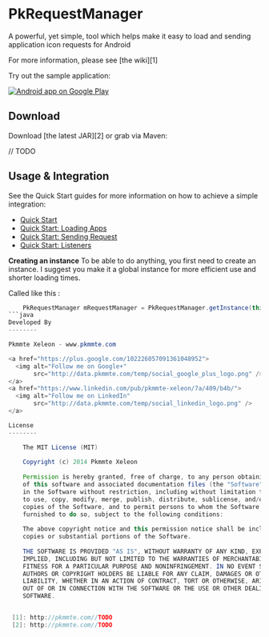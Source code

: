 PkRequestManager
================

A powerful, yet simple, tool which helps make it easy to load and sending application icon requests for Android

For more information, please see [the wiki][1]

Try out the sample application:

<a href="https://play.google.com/store/apps/details?id=com.pk">
  <img alt="Android app on Google Play"
       src="https://developer.android.com/images/brand/en_app_rgb_wo_45.png" />
</a>

Download
--------

Download [the latest JAR][2] or grab via Maven:

// TODO


Usage & Integration
--------

See the Quick Start guides for more information on how to achieve a simple integration:

* [Quick Start](https://github.com/Pkmmte/PkRequestManager/wiki)
* [Quick Start: Loading Apps](https://github.com/Pkmmte/PkRequestManager/wiki)
* [Quick Start: Sending Request](https://github.com/Pkmmte/PkRequestManager/wiki)
* [Quick Start: Listeners](https://github.com/Pkmmte/PkRequestManager/wiki)

**Creating an instance**
To be able to do anything, you first need to create an instance. 
I suggest you make it a global instance for more efficient use and shorter loading times.

Called like this :
```java
    PkRequestManager mRequestManager = PkRequestManager.getInstance(this);
```java
Developed By
--------

Pkmmte Xeleon - www.pkmmte.com

<a href="https://plus.google.com/102226057091361048952">
  <img alt="Follow me on Google+"
       src="http://data.pkmmte.com/temp/social_google_plus_logo.png" />
</a>
<a href="https://www.linkedin.com/pub/pkmmte-xeleon/7a/409/b4b/">
  <img alt="Follow me on LinkedIn"
       src="http://data.pkmmte.com/temp/social_linkedin_logo.png" />
</a>

License
--------

    The MIT License (MIT)
    
    Copyright (c) 2014 Pkmmte Xeleon
    
    Permission is hereby granted, free of charge, to any person obtaining a copy
    of this software and associated documentation files (the "Software"), to deal
    in the Software without restriction, including without limitation the rights
    to use, copy, modify, merge, publish, distribute, sublicense, and/or sell
    copies of the Software, and to permit persons to whom the Software is
    furnished to do so, subject to the following conditions:
    
    The above copyright notice and this permission notice shall be included in all
    copies or substantial portions of the Software.
    
    THE SOFTWARE IS PROVIDED "AS IS", WITHOUT WARRANTY OF ANY KIND, EXPRESS OR
    IMPLIED, INCLUDING BUT NOT LIMITED TO THE WARRANTIES OF MERCHANTABILITY,
    FITNESS FOR A PARTICULAR PURPOSE AND NONINFRINGEMENT. IN NO EVENT SHALL THE
    AUTHORS OR COPYRIGHT HOLDERS BE LIABLE FOR ANY CLAIM, DAMAGES OR OTHER
    LIABILITY, WHETHER IN AN ACTION OF CONTRACT, TORT OR OTHERWISE, ARISING FROM,
    OUT OF OR IN CONNECTION WITH THE SOFTWARE OR THE USE OR OTHER DEALINGS IN THE
    SOFTWARE.


 [1]: http://pkmmte.com//TODO
 [2]: http://pkmmte.com//TODO